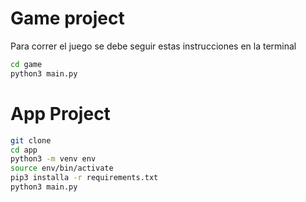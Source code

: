 # Game project

Para correr el juego se debe seguir estas instrucciones en la terminal

```sh
cd game
python3 main.py
```

# App Project
```sh
git clone
cd app 
python3 -m venv env
source env/bin/activate
pip3 installa -r requirements.txt
python3 main.py
```